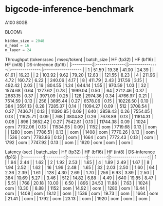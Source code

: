 # bigcode-inference-benchmark
A100 80GB

BLOOM\
```python
hidden_size = 2048
n_head = 16
n_layer = 24
```

Throughput (tokens/sec | msec/token)
| batch_size |    HF (fp32)    |    HF (bf16)    |    HF (int8)    | DS-inference (fp16) |
|:----------:|:---------------:|:---------------:|:---------------:|:-------------------:|
| 1          | 51.59 \| 19.38  | 41.00 \| 24.39  |                 | 61.61 | 16.23       |
| 2          | 103.92 \| 9.62  | 79.20 \| 12.63  |                 | 121.55 | 8.23       |
| 4          | 211.96 \| 4.72  | 160.72 \| 6.22  |                 | 240.06 | 4.17       |
| 8          | 411.79 \| 2.43  | 317.56 \| 3.15  |                 | 492.42 | 2.03       |
| 16         | 804.55 \| 1.24  | 644.14 \| 1.55  |                 | 970.59 | 1.03       |
| 32         | 1574.68 \| 0.64 | 1277.62 \| 0.78 |                 | 1999.04 | 0.50      |
| 64         | 2712.46 \| 0.37 | 2683.15 \| 0.37 |                 | 3971.09 | 0.25      |
| 128        | 2974.36 \| 0.34 | 4766.97 \| 0.21 |                 | 7514.59 | 0.13      |
| 256        | 3695.44 \| 0.27 | 6578.06 \| 0.15 |                 | 10226.50 | 0.10     |
| 384        | 3591.13 \| 0.28 | 7285.37 \| 0.14 |                 | 11094.27 | 0.09     |
| 512        | 3708.54 \| 0.27 | 7436.71 \| 0.13 |                 | 11390.85 | 0.09     |
| 640        | 3859.43 \| 0.26 | 7554.05 \| 0.13 |                 | 11625.71 | 0.09     |
| 768        | 3804.82 \| 0.26 | 7678.89 \| 0.13 |                 | 11814.31 | 0.08     |
| 896        | 3652.42 \| 0.27 | 7542.81 \| 0.13 |                 | 11744.38 | 0.09     |
| 1024       | oom             | 7702.06 \| 0.13 |                 | 11534.95 | 0.09     |
| 1152       | oom             | 7719.68 \| 0.13 |                 | oom                 |
| 1280       | oom             | 7786.51 \| 0.13 |                 | oom                 |
| 1408       | oom             | 7770.26 \| 0.13 |                 | oom                 |
| 1536       | oom             | 7783.86 \| 0.13 |                 | oom                 |
| 1664       | oom             | 7772.43 \| 0.13 |                 | oom                 |
| 1792       | oom             | 7747.92 \| 0.13 |                 | oom                 |
| 1920       | oom             | oom             |                 | oom                 |

Latency (sec)
| batch_size | HF (fp32) | HF (bf16) | HF (int8) | DS-inference (fp16) |
|:----------:|:---------:|:---------:|:---------:|:-------------------:|
| 1          | 1.94      | 2.44      |           | 1.62                |
| 2          | 1.92      | 2.53      |           | 1.65                |
| 4          | 1.89      | 2.49      |           | 1.67                |
| 8          | 1.94      | 2.52      |           | 1.62                |
| 16         | 1.99      | 2.48      |           | 1.65                |
| 32         | 2.03      | 2.50      |           | 1.60                |
| 64         | 2.36      | 2.39      |           | 1.61                |
| 128        | 4.30      | 2.69      |           | 1.70                |
| 256        | 6.93      | 3.89      |           | 2.50                |
| 384        | 10.69     | 5.27      |           | 3.46                |
| 512        | 14.82     | 6.88      |           | 4.49                |
| 640        | 19.85     | 8.47      |           | 5.51                |
| 768        | 20.18     | 10.00     |           | 6.50                |
| 896        | 24.53     | 11.88     |           | 7.63                |
| 1024       | oom       | 13.30     |           | 8.88                |
| 1152       | oom       | 14.92     |           | oom                 |
| 1280       | oom       | 16.44     |           | oom                 |
| 1408       | oom       | 18.12     |           | oom                 |
| 1536       | oom       | 19.73     |           | oom                 |
| 1664       | oom       | 21.41     |           | oom                 |
| 1792       | oom       | 23.13     |           | oom                 |
| 1920       | oom       | oom       |           | oom                 |